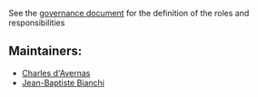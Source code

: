 See the [governance document](GOVERNANCE.md) for the definition of the roles and responsibilities

## Maintainers:

- [Charles d'Avernas](https://github.com/cdavernas)
- [Jean-Baptiste Bianchi](https://github.com/jbbianchi)